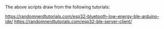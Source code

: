 The above scripts draw from the following tutorials:

https://randomnerdtutorials.com/esp32-bluetooth-low-energy-ble-arduino-ide/
https://randomnerdtutorials.com/esp32-ble-server-client/
